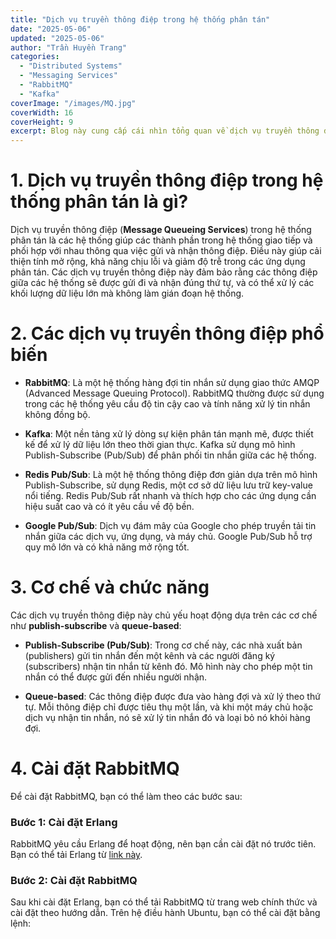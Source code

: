 ```yaml
---
title: "Dịch vụ truyền thông điệp trong hệ thống phân tán"
date: "2025-05-06"
updated: "2025-05-06"
author: "Trần Huyền Trang"
categories:
  - "Distributed Systems"
  - "Messaging Services"
  - "RabbitMQ"
  - "Kafka"
coverImage: "/images/MQ.jpg"
coverWidth: 16
coverHeight: 9
excerpt: Blog này cung cấp cái nhìn tổng quan về dịch vụ truyền thông điệp trong hệ thống phân tán, bao gồm các cơ chế, chức năng và cách cài đặt một số dịch vụ phổ biến như RabbitMQ, Kafka, và Redis Pub/Sub.
---
```


# 1. Dịch vụ truyền thông điệp trong hệ thống phân tán là gì?

Dịch vụ truyền thông điệp (**Message Queueing Services**) trong hệ thống phân tán là các hệ thống giúp các thành phần trong hệ thống giao tiếp và phối hợp với nhau thông qua việc gửi và nhận thông điệp. Điều này giúp cải thiện tính mở rộng, khả năng chịu lỗi và giảm độ trễ trong các ứng dụng phân tán. Các dịch vụ truyền thông điệp này đảm bảo rằng các thông điệp giữa các hệ thống sẽ được gửi đi và nhận đúng thứ tự, và có thể xử lý các khối lượng dữ liệu lớn mà không làm gián đoạn hệ thống.

# 2. Các dịch vụ truyền thông điệp phổ biến

- **RabbitMQ**: Là một hệ thống hàng đợi tin nhắn sử dụng giao thức AMQP (Advanced Message Queuing Protocol). RabbitMQ thường được sử dụng trong các hệ thống yêu cầu độ tin cậy cao và tính năng xử lý tin nhắn không đồng bộ.
  
- **Kafka**: Một nền tảng xử lý dòng sự kiện phân tán mạnh mẽ, được thiết kế để xử lý dữ liệu lớn theo thời gian thực. Kafka sử dụng mô hình Publish-Subscribe (Pub/Sub) để phân phối tin nhắn giữa các hệ thống.

- **Redis Pub/Sub**: Là một hệ thống thông điệp đơn giản dựa trên mô hình Publish-Subscribe, sử dụng Redis, một cơ sở dữ liệu lưu trữ key-value nổi tiếng. Redis Pub/Sub rất nhanh và thích hợp cho các ứng dụng cần hiệu suất cao và có ít yêu cầu về độ bền.

- **Google Pub/Sub**: Dịch vụ đám mây của Google cho phép truyền tải tin nhắn giữa các dịch vụ, ứng dụng, và máy chủ. Google Pub/Sub hỗ trợ quy mô lớn và có khả năng mở rộng tốt.

# 3. Cơ chế và chức năng

Các dịch vụ truyền thông điệp này chủ yếu hoạt động dựa trên các cơ chế như **publish-subscribe** và **queue-based**:

- **Publish-Subscribe (Pub/Sub)**: Trong cơ chế này, các nhà xuất bản (publishers) gửi tin nhắn đến một kênh và các người đăng ký (subscribers) nhận tin nhắn từ kênh đó. Mô hình này cho phép một tin nhắn có thể được gửi đến nhiều người nhận.
  
- **Queue-based**: Các thông điệp được đưa vào hàng đợi và xử lý theo thứ tự. Mỗi thông điệp chỉ được tiêu thụ một lần, và khi một máy chủ hoặc dịch vụ nhận tin nhắn, nó sẽ xử lý tin nhắn đó và loại bỏ nó khỏi hàng đợi.

# 4. Cài đặt RabbitMQ

Để cài đặt RabbitMQ, bạn có thể làm theo các bước sau:

### Bước 1: Cài đặt Erlang

RabbitMQ yêu cầu Erlang để hoạt động, nên bạn cần cài đặt nó trước tiên. Bạn có thể tải Erlang từ [link này](https://www.erlang.org/downloads).

### Bước 2: Cài đặt RabbitMQ

Sau khi cài đặt Erlang, bạn có thể tải RabbitMQ từ trang web chính thức và cài đặt theo hướng dẫn. Trên hệ điều hành Ubuntu, bạn có thể cài đặt bằng lệnh:
